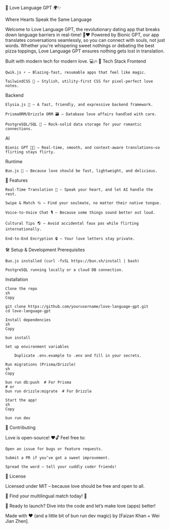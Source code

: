 💖 Love Language GPT 🌍✨

Where Hearts Speak the Same Language

Welcome to Love Language GPT, the revolutionary dating app that breaks down language barriers in real-time! 💬❤️ Powered by Bionic GPT, our app translates conversations seamlessly, so you can connect with souls, not just words. Whether you're whispering sweet nothings or debating the best pizza toppings, Love Language GPT ensures nothing gets lost in translation.

Built with modern tech for modern love. 💻🔥
🚀 Tech Stack
Frontend

    Qwik.js ⚡ – Blazing-fast, resumable apps that feel like magic.

    TailwindCSS 🎨 – Stylish, utility-first CSS for pixel-perfect love notes.

Backend

    Elysia.js 🏹 – A fast, friendly, and expressive backend framework.

    PrismaORM/Drizzle ORM 🗃️ – Database love affairs handled with care.

    PostgreSQL/SQL 🐘 – Rock-solid data storage for your romantic connections.

AI

    Bionic GPT 🧠💬 – Real-time, smooth, and context-aware translations—so flirting stays flirty.

Runtime

    Bun.js 🍞 – Because love should be fast, lightweight, and delicious.

🌟 Features

    Real-Time Translation 🔄 – Speak your heart, and let AI handle the rest.

    Swipe & Match 💘 – Find your soulmate, no matter their native tongue.

    Voice-to-Voice Chat 🎙️ – Because some things sound better out loud.

    Cultural Tips 🌎 – Avoid accidental faux pas while flirting internationally.

    End-to-End Encryption 🔒 – Your love letters stay private.

🛠️ Setup & Development
Prerequisites

    Bun.js installed (curl -fsSL https://bun.sh/install | bash)

    PostgreSQL running locally or a cloud DB connection.

Installation

    Clone the repo
    sh
    Copy

    git clone https://github.com/yourusername/love-language-gpt.git
    cd love-language-gpt

    Install dependencies
    sh
    Copy

    bun install

    Set up environment variables

        Duplicate .env.example to .env and fill in your secrets.

    Run migrations (Prisma/Drizzle)
    sh
    Copy

    bun run db:push  # For Prisma
    # or
    bun run drizzle:migrate  # For Drizzle

    Start the app!
    sh
    Copy

    bun run dev

🤝 Contributing

Love is open-source! ❤️🔓 Feel free to:

    Open an issue for bugs or feature requests.

    Submit a PR if you’ve got a sweet improvement.

    Spread the word – tell your cuddly coder friends!

📜 License

Licensed under MIT – because love should be free and open to all.

💌 Find your multilingual match today! 💌

🚀 Ready to launch? Dive into the code and let’s make love (apps) better!

Made with ❤️ (and a little bit of bun run dev magic) by [Faizan Khan + Wei Jian Zhen].
